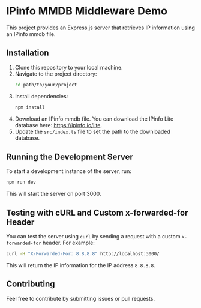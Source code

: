 # IPinfo MMDB Middleware Demo

This project provides an Express.js server that retrieves IP information using an IPinfo mmdb file.

## Installation

1. Clone this repository to your local machine.
2. Navigate to the project directory:
   ```sh
   cd path/to/your/project
   ```
3. Install dependencies:
   ```sh
   npm install
   ```
4. Download an IPinfo mmdb file. You can download the IPinfo Lite database here: https://ipinfo.io/lite.
5. Update the `src/index.ts` file to set the path to the downloaded database.

## Running the Development Server

To start a development instance of the server, run:

```sh
npm run dev
```

This will start the server on port 3000.

## Testing with cURL and Custom x-forwarded-for Header

You can test the server using `curl` by sending a request with a custom `x-forwarded-for` header. For example:

```sh
curl -H "X-Forwarded-For: 8.8.8.8" http://localhost:3000/
```

This will return the IP information for the IP address `8.8.8.8`.

## Contributing

Feel free to contribute by submitting issues or pull requests.